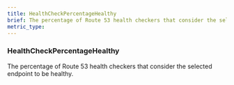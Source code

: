 ```yaml
---
title: HealthCheckPercentageHealthy
brief: The percentage of Route 53 health checkers that consider the selected endpoint to be healthy.
metric_type:
---
```

### HealthCheckPercentageHealthy

The percentage of Route 53 health checkers that consider the selected endpoint to be healthy.
